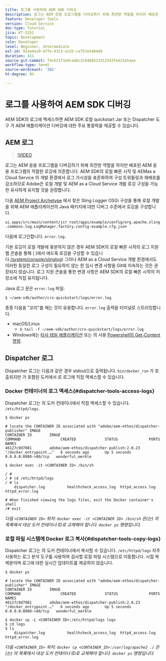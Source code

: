 ```yaml
---
title: 로그를 사용하여 AEM SDK 디버깅
description: 로그는 AEM 응용 프로그램을 디버깅하기 위해 최전방 역할을 하지만 배포된 AEM 응용 프로그램의 적절한 로깅에 의존합니다.
feature: Developer Tools
version: Cloud Service
doc-type: Tutorial
jira: KT-5252
topic: Development
role: Developer
level: Beginner, Intermediate
exl-id: 91aa4a10-47fe-4313-acd2-ca753e5484d9
duration: 411
source-git-commit: f4c621f3a9caa8c2c64b8323312343fe421a5aee
workflow-type: tm+mt
source-wordcount: '382'
ht-degree: 0%

---
```


# 로그를 사용하여 AEM SDK 디버깅

AEM SDK의 로그에 액세스하면 AEM SDK 로컬 quickstart Jar 또는 Dispatcher 도구 가 AEM 애플리케이션 디버깅에 대한 주요 통찰력을 제공할 수 있습니다.

## AEM 로그

>[!VIDEO](https://video.tv.adobe.com/v/34334?quality=12&learn=on)

로그는 AEM 응용 프로그램을 디버깅하기 위해 최전방 역할을 하지만 배포된 AEM 응용 프로그램의 적절한 로깅에 의존합니다. AEM SDK의 로컬 빠른 시작 및 AEMas a Cloud Service 의 개발 환경에서 로그 가시성을 표준화하여 구성 트위들링과 재배포를 감소하므로 Adobe은 로컬 개발 및 AEM as a Cloud Service 개발 로깅 구성을 가능한 유사하게 유지할 것을 권장합니다.

다음 [AEM Project Archetype](https://github.com/adobe/aem-project-archetype) 에서 찾은 Sling Logger OSGi 구성을 통해 로컬 개발을 위해 AEM 애플리케이션의 Java 패키지에 대한 디버그 수준에서 로깅을 구성합니다.

`ui.apps/src/main/content/jcr_root/apps/example/config/org.apache.sling.commons.log.LogManager.factory.config-example.cfg.json`

다음에 로그인합니다. `error.log`.

기본 로깅이 로컬 개발에 충분하지 않은 경우 AEM SDK의 로컬 빠른 시작의 로그 지원 웹 콘솔을 통해 ( )에서 애드혹 로깅을 구성할 수 있습니다.[/system/console/slinglog](http://localhost:4502/system/console/slinglog)) 그러나 AEM as a Cloud Service 개발 환경에서도 이러한 동일한 로그 구성이 필요하지 않는 한 임시 변경 사항을 Git에 지속하는 것은 권장되지 않습니다. 로그 지원 콘솔을 통한 변경 사항은 AEM SDK의 로컬 빠른 시작의 저장소에 직접 유지됩니다.

Java 로그 문은 `error.log` 파일:

```
$ ~/aem-sdk/author/crx-quickstart/logs/error.log
```

종종 다음을 &quot;꼬리&quot;를 매는 것이 유용합니다. `error.log` 출력을 터미널로 스트리밍합니다.

+ macOS/Linux
   + `$ tail -f ~/aem-sdk/author/crx-quickstart/logs/error.log`
+ Windows에는 [타사 테일 애플리케이션](https://stackoverflow.com/questions/187587/a-windows-equivalent-of-the-unix-tail-command) 또는 의 사용 [Powershell의 Get-Content 명령](https://stackoverflow.com/a/46444596/133936).

## Dispatcher 로그

Dispatcher 로그는 다음과 같은 경우 stdout으로 출력됩니다. `bin/docker_run` 가 호출되지만 가 포함된 도커에서 로 로그에 직접 액세스할 수 있습니다.

### Docker 컨테이너의 로그 액세스{#dispatcher-tools-access-logs}

Dispatcher 로그는 의 도커 컨테이너에서 직접 액세스할 수 있습니다. `/etc/httpd/logs`.

```shell
$ docker ps

# locate the CONTAINER ID associated with "adobe/aem-ethos/dispatcher-publisher" IMAGE
CONTAINER ID        IMAGE                                       COMMAND                  CREATED             STATUS              PORTS                  NAMES
46127c9d7081        adobe/aem-ethos/dispatcher-publish:2.0.23   "/docker_entrypoint.…"   6 seconds ago       Up 5 seconds        0.0.0.0:8080->80/tcp   wonderful_merkle

$ docker exec -it <CONTAINER ID> /bin/sh

/ # 
/ # cd /etc/httpd/logs
/ # ls
    dispatcher.log          healthcheck_access_log  httpd_access.log        httpd_error.log

# When finished viewing the logs files, exit the Docker container's shell
/# exit
```

_다음 `<CONTAINER ID>` 위치: `docker exec -it <CONTAINER ID> /bin/sh` 은(는) 의 목록에서 대상 도커 컨테이너 ID로 교체해야 합니다. `docker ps` 명령입니다._


### 로컬 파일 시스템에 Docker 로그 복사{#dispatcher-tools-copy-logs}

Dispatcher 로그는 의 도커 컨테이너에서 복사할 수 있습니다. `/etc/httpd/logs` 자주 사용하는 로그 분석 도구를 사용하여 검사할 로컬 파일 시스템으로 이동합니다. 시점 복제본이며 로그에 대한 실시간 업데이트를 제공하지 않습니다.

```shell
$ docker ps

# locate the CONTAINER ID associated with "adobe/aem-ethos/dispatcher-publisher" IMAGE
CONTAINER ID        IMAGE                                       COMMAND                  CREATED             STATUS              PORTS                  NAMES
46127c9d7081        adobe/aem-ethos/dispatcher-publish:2.0.23   "/docker_entrypoint.…"   6 seconds ago       Up 5 seconds        0.0.0.0:8080->80/tcp   wonderful_merkle

$ docker cp -L <CONTAINER ID>:/etc/httpd/logs logs 
$ cd logs
$ ls
    dispatcher.log          healthcheck_access_log  httpd_access.log        httpd_error.log
```

_다음 `<CONTAINER_ID>` 위치: `docker cp <CONTAINER_ID>:/var/log/apache2 ./` 은(는) 의 목록에서 대상 도커 컨테이너 ID로 교체해야 합니다. `docker ps` 명령입니다._
